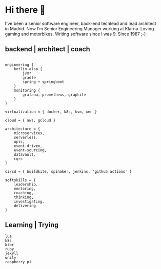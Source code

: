 # Hi there 👋

I've been a senior software engineer, back-end techlead and lead architect in Madrid. Now I'm Senior Engineering Manager working at Klarna. Loving gaming and motorbikes. Writing software since I was 9. Since 1987 ;-)

## backend \| architect \| coach
```

engineering {
    kotlin.also {
        jvm*
        gradle
        spring + springboot
    }
    monitoring {
        grafana, prometheus, graphite
    }
}

virtualization = { docker, k8s, kvm, xen }

cloud = { aws, gcloud }

architecture = { 
    microservices, 
    serverless, 
    apis, 
    event-driven, 
    event-sourcing, 
    datavault, 
    cqrs
}

ci/cd = { buildkite, spinaker, jenkins, 'github actions' }

softskills = { 
    leadership, 
    mentoring,
    coaching,
    thinking,
    investigating,
    delivering
}
```

## Learning \| Trying
```
lua
k8s
ktor
ruby
jekyll
unity
raspberry pi
```


<!--
**TarodBOFH/TarodBOFH** is a ✨ _special_ ✨ repository because its `README.md` (this file) appears on your GitHub profile.

Here are some ideas to get you started:

- 🔭 I’m currently working on ...
- 🌱 I’m currently learning ...
- 👯 I’m looking to collaborate on ...
- 🤔 I’m looking for help with ...
- 💬 Ask me about ...
- 📫 How to reach me: ...
- 😄 Pronouns: ...
- ⚡ Fun fact: ...
-->

